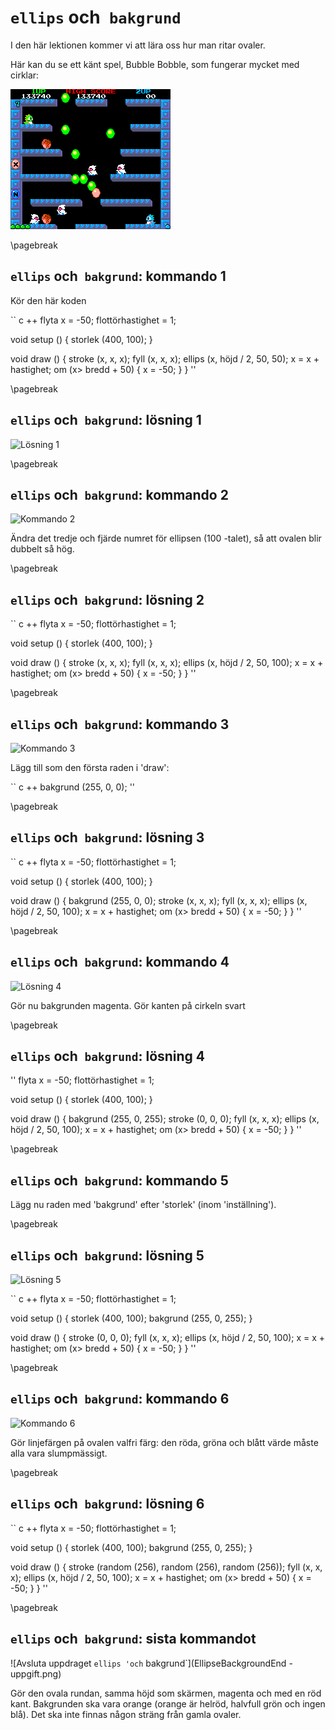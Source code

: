 # `ellips` och` bakgrund`

I den här lektionen kommer vi att lära oss hur man ritar ovaler.

Här kan du se ett känt spel, Bubble Bobble,
som fungerar mycket med cirklar:

![Bubble Bobble](BubbleBobble.png)

\pagebreak

## `ellips` och` bakgrund`: kommando 1

Kör den här koden

`` c ++
flyta x = -50;
flottörhastighet = 1;

void setup ()
{
  storlek (400, 100);
}

void draw ()
{
  stroke (x, x, x);
  fyll (x, x, x);
  ellips (x, höjd / 2, 50, 50);
  x = x + hastighet;
  om (x> bredd + 50)
  {
    x = -50;
  }
}
''

\pagebreak

## `ellips` och` bakgrund`: lösning 1

![Lösning 1](EllipseBackground1.png)

\pagebreak

## `ellips` och` bakgrund`: kommando 2

![Kommando 2](EllipseBackground2.png)

Ändra det tredje och fjärde numret för ellipsen (100 -talet),
så att ovalen blir dubbelt så hög.

\pagebreak

## `ellips` och` bakgrund`: lösning 2

`` c ++
flyta x = -50;
flottörhastighet = 1;

void setup ()
{
  storlek (400, 100);
}

void draw ()
{
  stroke (x, x, x);
  fyll (x, x, x);
  ellips (x, höjd / 2, 50, 100);
  x = x + hastighet;
  om (x> bredd + 50)
  {
    x = -50;
  }
}
''

\pagebreak

## `ellips` och` bakgrund`: kommando 3

![Kommando 3](EllipseBackground3.png)

Lägg till som den första raden i 'draw':

`` c ++
bakgrund (255, 0, 0);
''

\pagebreak

## `ellips` och` bakgrund`: lösning 3

`` c ++
flyta x = -50;
flottörhastighet = 1;

void setup ()
{
  storlek (400, 100);
}

void draw ()
{
  bakgrund (255, 0, 0);
  stroke (x, x, x);
  fyll (x, x, x);
  ellips (x, höjd / 2, 50, 100);
  x = x + hastighet;
  om (x> bredd + 50)
  {
    x = -50;
  }
}
''

\pagebreak

## `ellips` och` bakgrund`: kommando 4

![Lösning 4](EllipseBackground4.png)

Gör nu bakgrunden magenta.
Gör kanten på cirkeln svart

\pagebreak

## `ellips` och` bakgrund`: lösning 4

''
flyta x = -50;
flottörhastighet = 1;

void setup ()
{
  storlek (400, 100);
}

void draw ()
{
  bakgrund (255, 0, 255);
  stroke (0, 0, 0);
  fyll (x, x, x);
  ellips (x, höjd / 2, 50, 100);
  x = x + hastighet;
  om (x> bredd + 50)
  {
    x = -50;
  }
}
''

\pagebreak

## `ellips` och` bakgrund`: kommando 5

Lägg nu raden med 'bakgrund' efter 'storlek' (inom 'inställning').

\pagebreak

## `ellips` och` bakgrund`: lösning 5

![Lösning 5](EllipseBackground5.png)

`` c ++
flyta x = -50;
flottörhastighet = 1;

void setup ()
{
  storlek (400, 100);
  bakgrund (255, 0, 255);
}

void draw ()
{
  stroke (0, 0, 0);
  fyll (x, x, x);
  ellips (x, höjd / 2, 50, 100);
  x = x + hastighet;
  om (x> bredd + 50)
  {
    x = -50;
  }
}
''

\pagebreak

## `ellips` och` bakgrund`: kommando 6

![Kommando 6](EllipseBackground6.png)

Gör linjefärgen på ovalen valfri färg: den röda, gröna och
blått värde måste alla vara slumpmässigt.

\pagebreak

## `ellips` och` bakgrund`: lösning 6

`` c ++
flyta x = -50;
flottörhastighet = 1;

void setup ()
{
  storlek (400, 100);
  bakgrund (255, 0, 255);
}

void draw ()
{
  stroke (random (256), random (256), random (256));
  fyll (x, x, x);
  ellips (x, höjd / 2, 50, 100);
  x = x + hastighet;
  om (x> bredd + 50)
  {
    x = -50;
  }
}
''

\pagebreak

## `ellips` och` bakgrund`: sista kommandot

![Avsluta uppdraget `ellips 'och` bakgrund`](EllipseBackgroundEnd -uppgift.png)

Gör den ovala rundan, samma höjd som skärmen, magenta och med en röd kant.
Bakgrunden ska vara orange (orange är helröd, halvfull grön och ingen blå).
Det ska inte finnas någon sträng från gamla ovaler.
